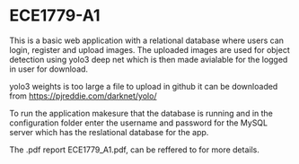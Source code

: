 # ECE1779-A1

This is a basic web application with a relational database where users can login, register and upload images. The uploaded images are used for object detection using yolo3 deep net which is then made avialable for the logged in user for download.

yolo3 weights is too large a file to upload in github it can be downloaded from https://pjreddie.com/darknet/yolo/

To run the application makesure that the database is running and in the configuration folder enter the username and password for the MySQL server which has the reslational database for the app.

The .pdf report ECE1779_A1.pdf, can be reffered to for more details.
